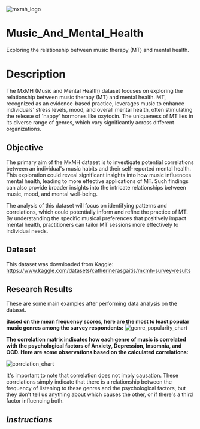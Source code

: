 ![mxmh_logo](https://github.com/AlexThePy/Music_And_Mental_Health/assets/106477870/98774d0d-edb0-4a27-8f20-8685fd75c6e6)


# Music_And_Mental_Health
Exploring the relationship between music therapy (MT) and mental health.

# **Description**
  The MxMH (Music and Mental Health) dataset focuses on exploring the relationship between music therapy (MT) and mental health. MT, recognized as an evidence-based practice, leverages music to enhance individuals' stress levels, mood, and overall mental health, often stimulating the release of 'happy' hormones like oxytocin. The uniqueness of MT lies in its diverse range of genres, which vary significantly across different organizations.

## **Objective**
  The primary aim of the MxMH dataset is to investigate potential correlations between an individual's music habits and their self-reported mental health. This exploration could reveal significant insights into how music influences mental health, leading to more effective applications of MT. Such findings can also provide broader insights into the intricate relationships between music, mood, and mental well-being.

  The analysis of this dataset will focus on identifying patterns and correlations, which could potentially inform and refine the practice of MT. By understanding the specific musical preferences that positively impact mental health, practitioners can tailor MT sessions more effectively to individual needs.

## **Dataset**

This dataset was downloaded from Kaggle: https://www.kaggle.com/datasets/catherinerasgaitis/mxmh-survey-results
  
## **Research Results**

These are some main examples after performing data analysis on the dataset.

**Based on the mean frequency scores, here are the most to least popular music genres among the survey respondents:**
![genre_popularity_chart](https://github.com/AlexThePy/Music_And_Mental_Health/assets/106477870/15f5dd38-83e3-4c47-ab40-77e44edc18d5)



**The correlation matrix indicates how each genre of music is correlated with the psychological factors of Anxiety, Depression, Insomnia, and OCD. Here are some observations based on the calculated correlations:**

![correlation_chart](https://github.com/AlexThePy/Music_And_Mental_Health/assets/106477870/5c92eb1b-04a1-4d47-8d58-3989b5d79dc7)

It's important to note that correlation does not imply causation. These correlations simply indicate that there is a relationship between the frequency of listening to these genres and the psychological factors, but they don't tell us anything about which causes the other, or if there's a third factor influencing both.


## *Instructions*


